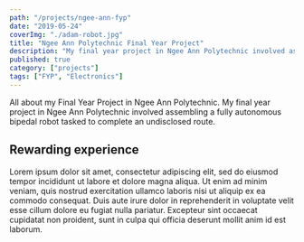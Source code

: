 ```yaml
---
path: "/projects/ngee-ann-fyp"
date: "2019-05-24"
coverImg: "./adam-robot.jpg"
title: "Ngee Ann Polytechnic Final Year Project"
description: "My final year project in Ngee Ann Polytechnic involved assembling a fully autonomous bipedal robot tasked to complete an undisclosed route."
published: true
category: ["projects"]
tags: ["FYP", "Electronics"]
---
```


All about my Final Year Project in Ngee Ann Polytechnic. My final year project in Ngee Ann Polytechnic involved assembling a fully autonomous bipedal robot tasked to complete an undisclosed route.

## Rewarding experience

<!-- ![Adam the Robot](./adam-robot.jpg) -->

Lorem ipsum dolor sit amet, consectetur adipiscing elit, sed do eiusmod tempor incididunt ut labore et dolore magna aliqua. Ut enim ad minim veniam, quis nostrud exercitation ullamco laboris nisi ut aliquip ex ea commodo consequat. Duis aute irure dolor in reprehenderit in voluptate velit esse cillum dolore eu fugiat nulla pariatur. Excepteur sint occaecat cupidatat non proident, sunt in culpa qui officia deserunt mollit anim id est laborum.

